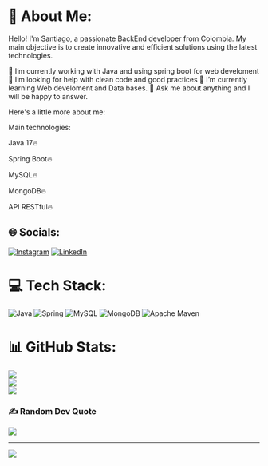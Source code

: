 # 💫 About Me:
Hello! I'm Santiago, a passionate BackEnd developer from Colombia. My main objective is to create innovative and efficient solutions using the latest technologies.

  🔭 I’m currently working with Java and using spring boot for web develoment
  🤝 I’m looking for help with clean code and good practices
  🌱 I’m currently learning Web develoment and Data bases.
  💬 Ask me about anything and I will be happy to answer.

Here's a little more about me:

Main technologies:

Java 17🔥

Spring Boot🔥

MySQL🔥

MongoDB🔥

API RESTful🔥


## 🌐 Socials:
[![Instagram](https://img.shields.io/badge/Instagram-%23E4405F.svg?logo=Instagram&logoColor=white)](https://instagram.com/@zapata_idk) [![LinkedIn](https://img.shields.io/badge/LinkedIn-%230077B5.svg?logo=linkedin&logoColor=white)](https://linkedin.com/in/www.linkedin.com/in/santiagozapatacorrea) 

# 💻 Tech Stack:
![Java](https://img.shields.io/badge/java-%23ED8B00.svg?style=for-the-badge&logo=openjdk&logoColor=white) ![Spring](https://img.shields.io/badge/spring-%236DB33F.svg?style=for-the-badge&logo=spring&logoColor=white) ![MySQL](https://img.shields.io/badge/mysql-%2300000f.svg?style=for-the-badge&logo=mysql&logoColor=white) ![MongoDB](https://img.shields.io/badge/MongoDB-%234ea94b.svg?style=for-the-badge&logo=mongodb&logoColor=white) ![Apache Maven](https://img.shields.io/badge/Apache%20Maven-C71A36?style=for-the-badge&logo=Apache%20Maven&logoColor=white)
# 📊 GitHub Stats:
![](https://github-readme-stats.vercel.app/api?username=zapatac2312&theme=dark&hide_border=false&include_all_commits=true&count_private=true)<br/>
![](https://github-readme-streak-stats.herokuapp.com/?user=zapatac2312&theme=dark&hide_border=false)<br/>
![](https://github-readme-stats.vercel.app/api/top-langs/?username=zapatac2312&theme=dark&hide_border=false&include_all_commits=true&count_private=true&layout=compact)

### ✍️ Random Dev Quote
![](https://quotes-github-readme.vercel.app/api?type=horizontal&theme=radical)

---
[![](https://visitcount.itsvg.in/api?id=zapatac2312&icon=2&color=0)](https://visitcount.itsvg.in)

<!-- Proudly created with GPRM ( https://gprm.itsvg.in ) -->
